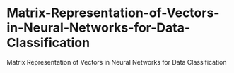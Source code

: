 # Matrix-Representation-of-Vectors-in-Neural-Networks-for-Data-Classification
Matrix Representation of Vectors in Neural Networks for Data Classification
